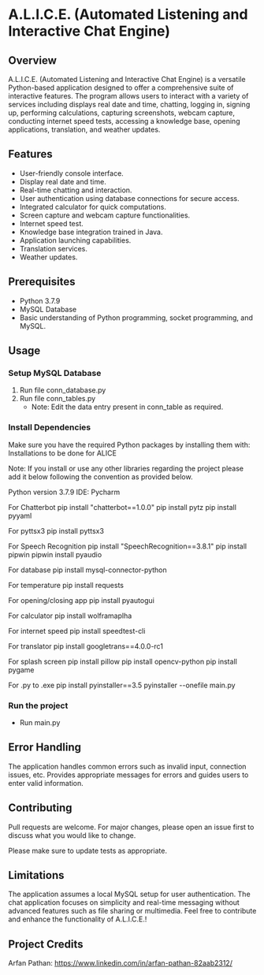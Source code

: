 # A.L.I.C.E. (Automated Listening and Interactive Chat Engine)

## Overview

A.L.I.C.E. (Automated Listening and Interactive Chat Engine) is a versatile Python-based application designed to offer a comprehensive suite of interactive features. The program allows users to interact with a variety of services including  displays real date and time, chatting, logging in, signing up, performing calculations, capturing screenshots, webcam capture, conducting internet speed tests, accessing a knowledge base, opening applications, translation, and weather updates.


## Features

- User-friendly console interface.
- Display real date and time.
- Real-time chatting and interaction.
- User authentication using database connections for secure access.
- Integrated calculator for quick computations.
- Screen capture and webcam capture functionalities.
- Internet speed test.
- Knowledge base integration trained in Java.
- Application launching capabilities.
- Translation services.
- Weather updates.


## Prerequisites

- Python 3.7.9
- MySQL Database
- Basic understanding of Python programming, socket programming, and MySQL.


## Usage


### Setup MySQL Database

1. Run file conn_database.py
2. Run file conn_tables.py
   - Note: Edit the data entry present in conn_table as required.


### Install Dependencies

Make sure you have the required Python packages by installing them with:
Installations to be done for ALICE

Note: If you install or use any other libraries regarding the project please add it below following the convention as provided below.

Python version 3.7.9
IDE: Pycharm

For Chatterbot
	pip install "chatterbot==1.0.0"
	pip install pytz
	pip install pyyaml
	
For pyttsx3
	pip install pyttsx3

For Speech Recognition
	pip install "SpeechRecognition==3.8.1"
	pip install pipwin
	pipwin install pyaudio
	
For database
	pip install mysql-connector-python
	
For temperature
	pip install requests
	
For opening/closing app
	pip install pyautogui
	
For calculator
	pip install wolframaplha
	
For internet speed
	pip install speedtest-cli
	
For translator
	pip install googletrans==4.0.0-rc1
	
For splash screen
	pip install pillow
	pip install opencv-python
	pip install pygame

For .py to .exe
	pip install pyinstaller==3.5
	pyinstaller --onefile main.py


### Run the project
  - Run main.py


## Error Handling

The application handles common errors such as invalid input, connection issues, etc. Provides appropriate messages for errors and guides users to enter valid information.


## Contributing

Pull requests are welcome. For major changes, please open an issue first to discuss what you would like to change.

Please make sure to update tests as appropriate.


## Limitations

The application assumes a local MySQL setup for user authentication.
The chat application focuses on simplicity and real-time messaging without advanced features such as file sharing or multimedia.
Feel free to contribute and enhance the functionality of A.L.I.C.E.!


## Project Credits

Arfan Pathan: https://www.linkedin.com/in/arfan-pathan-82aab2312/
